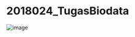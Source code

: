 # 2018024_TugasBiodata
![image](https://user-images.githubusercontent.com/112457700/197541647-e8a406c8-7553-4592-92f7-5d6b24c667cf.png)
